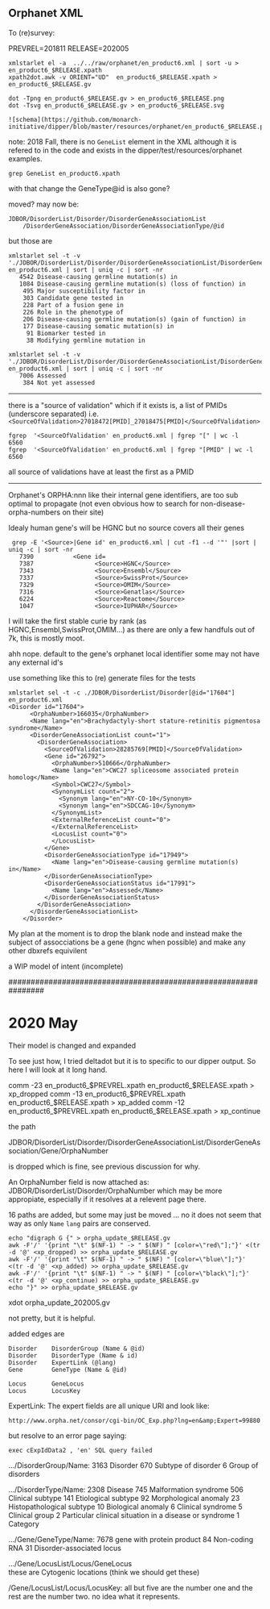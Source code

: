
## Orphanet XML

To (re)survey:

PREVREL=201811
RELEASE=202005

    xmlstarlet el -a  ../../raw/orphanet/en_product6.xml | sort -u > en_product6_$RELEASE.xpath
    xpath2dot.awk -v ORIENT="UD"  en_product6_$RELEASE.xpath > en_product6_$RELEASE.gv

    dot -Tpng en_product6_$RELEASE.gv > en_product6_$RELEASE.png
    dot -Tsvg en_product6_$RELEASE.gv > en_product6_$RELEASE.svg

    ![schema](https://github.com/monarch-initiative/dipper/blob/master/resources/orphanet/en_product6_$RELEASE.png)


note: 2018 Fall, there is no `GeneList` element in the XML
although it is refered to in the code and exists in the dipper/test/resources/orphanet
examples.

    grep GeneList en_product6.xpath

with that change the GeneType@id is also gone?

moved? may now be:

    JDBOR/DisorderList/Disorder/DisorderGeneAssociationList
        /DisorderGeneAssociation/DisorderGeneAssociationType/@id

but those are

```
xmlstarlet sel -t -v './JDBOR/DisorderList/Disorder/DisorderGeneAssociationList/DisorderGeneAssociation/DisorderGeneAssociationType/Name'   en_product6.xml | sort | uniq -c | sort -nr
   4542 Disease-causing germline mutation(s) in
   1084 Disease-causing germline mutation(s) (loss of function) in
    495 Major susceptibility factor in
    303 Candidate gene tested in
    228 Part of a fusion gene in
    226 Role in the phenotype of
    206 Disease-causing germline mutation(s) (gain of function) in
    177 Disease-causing somatic mutation(s) in
     91 Biomarker tested in
     38 Modifying germline mutation in

xmlstarlet sel -t -v './JDBOR/DisorderList/Disorder/DisorderGeneAssociationList/DisorderGeneAssociation/DisorderGeneAssociationStatus/Name'   en_product6.xml | sort | uniq -c | sort -nr
   7006 Assessed
    384 Not yet assessed

```

------------------------------------------------------------------------------

there is a "source of validation" which if it exists is,
a list of PMIDs (underscore separated)  i.e.
    `<SourceOfValidation>27018472[PMID]_27018475[PMID]</SourceOfValidation>`

```
fgrep  '<SourceOfValidation' en_product6.xml | fgrep "[" | wc -l
6560
fgrep  '<SourceOfValidation' en_product6.xml | fgrep "[PMID" | wc -l
6560
```

 all source of validations have at least the first as a PMID

-------------------------------------------------------------------


Orphanet's  ORPHA:nnn  like their internal gene identifiers, are too sub optimal to propagate
(not even obvious how to search for non-disease-orpha-numbers on their site)

Idealy human gene's will be HGNC but no source covers all their genes


```
 grep -E '<Source>|Gene id' en_product6.xml | cut -f1 --d '"' |sort | uniq -c | sort -nr
   7390           <Gene id=
   7387                 <Source>HGNC</Source>
   7343                 <Source>Ensembl</Source>
   7337                 <Source>SwissProt</Source>
   7329                 <Source>OMIM</Source>
   7316                 <Source>Genatlas</Source>
   6224                 <Source>Reactome</Source>
   1047                 <Source>IUPHAR</Source>

```

I will take the first stable curie by rank (as HGNC,Ensembl,SwissProt,OMIM...)
as there are only a few handfuls out of 7k, this is mostly moot.

ahh nope. default to the gene's orphanet local identifier
some may not have any external id's

 use something like this to (re) generate files for the tests

```
xmlstarlet sel -t -c ./JDBOR/DisorderList/Disorder[@id="17604"]  en_product6.xml
<Disorder id="17604">
      <OrphaNumber>166035</OrphaNumber>
      <Name lang="en">Brachydactyly-short stature-retinitis pigmentosa syndrome</Name>
      <DisorderGeneAssociationList count="1">
        <DisorderGeneAssociation>
          <SourceOfValidation>28285769[PMID]</SourceOfValidation>
          <Gene id="26792">
            <OrphaNumber>510666</OrphaNumber>
            <Name lang="en">CWC27 spliceosome associated protein homolog</Name>
            <Symbol>CWC27</Symbol>
            <SynonymList count="2">
              <Synonym lang="en">NY-CO-10</Synonym>
              <Synonym lang="en">SDCCAG-10</Synonym>
            </SynonymList>
            <ExternalReferenceList count="0">
            </ExternalReferenceList>
            <LocusList count="0">
            </LocusList>
          </Gene>
          <DisorderGeneAssociationType id="17949">
            <Name lang="en">Disease-causing germline mutation(s) in</Name>
          </DisorderGeneAssociationType>
          <DisorderGeneAssociationStatus id="17991">
            <Name lang="en">Assessed</Name>
          </DisorderGeneAssociationStatus>
        </DisorderGeneAssociation>
      </DisorderGeneAssociationList>
    </Disorder>

```

My plan at the moment is to drop the blank node
and instead make the subject of assocciations be a gene (hgnc when possible)
and make any other dbxrefs equivilent

a WIP model of intent (incomplete)


################################################################
# 2020 May

Their model is changed and expanded

To see just how, I tried deltadot but it is to specific to our dipper output.
So here I will look at it long hand.

comm -23 en_product6_$PREVREL.xpath en_product6_$RELEASE.xpath > xp_dropped
comm -13 en_product6_$PREVREL.xpath en_product6_$RELEASE.xpath > xp_added
comm -12 en_product6_$PREVREL.xpath en_product6_$RELEASE.xpath > xp_continue 


the path

JDBOR/DisorderList/Disorder/DisorderGeneAssociationList/DisorderGeneAssociation/Gene/OrphaNumber

is dropped  which is fine, see previous discussion for why.

An OrphaNumber field is now attached as:  JDBOR/DisorderList/Disorder/OrphaNumber
which may be more appropiate, especially if it resolves at a relevent page there.

16 paths are added, but some may just be moved ... no it does not seem that way
as only  `Name` `lang` pairs are conserved.

```
echo "digraph G {" > orpha_update_$RELEASE.gv
awk -F'/' '{print "\t" $(NF-1) " -> " $(NF) " [color=\"red\"];"}' <(tr -d '@' <xp_dropped) >> orpha_update_$RELEASE.gv
awk -F'/' '{print "\t" $(NF-1) " -> " $(NF) " [color=\"blue\"];"}' <(tr -d '@' <xp_added) >> orpha_update_$RELEASE.gv
awk -F'/' '{print "\t" $(NF-1) " -> " $(NF) " [color=\"black\"];"}' <(tr -d '@' <xp_continue) >> orpha_update_$RELEASE.gv
echo "}" >> orpha_update_$RELEASE.gv

```
xdot orpha_update_202005.gv

not pretty, but it is helpful.

added edges are 


	Disorder	DisorderGroup (Name & @id)
	Disorder	DisorderType (Name & id)
	Disorder	ExpertLink (@lang)
	Gene	    GeneType (Name & @id)

	Locus	    GeneLocus
	Locus	    LocusKey


ExpertLink:
The expert fields are all unique URI and look like:
``` 
http://www.orpha.net/consor/cgi-bin/OC_Exp.php?lng=en&amp;Expert=99880
```
but  resolve to an error page saying:  

```exec cExpIdData2 , 'en' SQL query failed```


.../DisorderGroup/Name:
   3163 Disorder
    670 Subtype of disorder
      6 Group of disorders


.../DisorderType/Name:
   2308 Disease
    745 Malformation syndrome
    506 Clinical subtype
    141 Etiological subtype
     92 Morphological anomaly
     23 Histopathological subtype
     10 Biological anomaly
      6 Clinical syndrome
      5 Clinical group
      2 Particular clinical situation in a disease or syndrome
      1 Category

.../Gene/GeneType/Name:
   7678 gene with protein product
     84 Non-coding RNA
     31 Disorder-associated locus

.../Gene/LocusList/Locus/GeneLocus   
    these are Cytogenic locations (think we should get these)

/Gene/LocusList/Locus/LocusKey:
  all but five are the number one and the rest are the number two.
  no idea what it represents.
